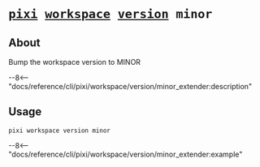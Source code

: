 <!--- This file is autogenerated. Do not edit manually! -->
# <code>[pixi](../../../pixi.md) [workspace](../../workspace.md) [version](../version.md) minor</code>

## About
Bump the workspace version to MINOR

--8<-- "docs/reference/cli/pixi/workspace/version/minor_extender:description"

## Usage
```
pixi workspace version minor
```

--8<-- "docs/reference/cli/pixi/workspace/version/minor_extender:example"

